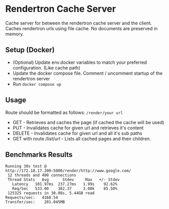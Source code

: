 # Rendertron Cache Server
Cache server for between the rendertron cache server and the client. 
Caches rendertron urls using file cache. No documents are preserved in memory.

## Setup (Docker)
* (Optional) Update env.docker variables to match your preferred configuration. (Like cache path)
* Update the docker compose file. Comment / uncomment startup of the rendertron server
* Run `docker compose up`

## Usage
Route should be formatted as follows: `/render/your url`
* GET - Retrieves and caches the page (if cached the cache will be used)
* PUT - Invalidates cache for given url and retrieves it's content
* DELETE - Invalidates cache for given url and all it's sub paths
* GET with route /list/url - Lists all cached pages and their children.

## Benchmarks Results
 ```
Running 30s test @ http://172.18.17.200:5000/render/http://www.google.com/
  12 threads and 400 connections
  Thread Stats   Avg      Stdev     Max   +/- Stdev
    Latency   101.97ms  237.27ms   1.99s    92.62%
    Req/Sec   533.00    382.37     3.08k    85.50%
  125325 requests in 30.08s, 5.44GB read
Requests/sec:   4168.54
Transfer/sec:    201.045MB

```
